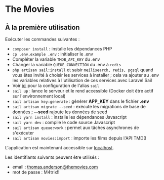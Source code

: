 # The Movies

## À la première utilisation
Exécuter les commandes suivantes :
- ```composer install``` : installe les dépendances PHP
- ```cp .env.example .env``` : initialiser le .env
- Compléter la variable ```TMDB_API_KEY``` du .env
- Changer la variable ```QUEUE_CONNECTION``` du .env à ```redis```
- ```php artisan sail:install``` et saisir ```meilisearch, redis, pgsql``` quand vous êtes invité à choisir les services à installer ; cela va ajouter au .env les variables relatives à l'utilisation de ces services avec Laravel Sail
- Voir [ici](https://laravel.com/docs/10.x/sail#configuring-a-shell-alias) pour la configuration de l'alias ```sail```
- ```sail up``` : lance le serveur et le rend accessible (Docker doit être actif sur l'environnement local)
- ```sail artisan key:generate``` : générer **APP_KEY** dans le fichier **.env**
- ```sail artisan migrate --seed``` : exécute les migrations de base de données ; **--seed** rajoute les données de seed
- ```sail yarn install``` : installe les dépendances Javascript
- ```sail yarn dev``` : compile le code source Javascript
- ```sail artisan queue:work``` : permet aux tâches asynchrones de s'exécuter
- ```sail artisan movies:import``` : importe les films depuis l'API TMDB

L'application est maintenant accessible sur [localhost](http://localhost). 


Les identifiants suivants peuvent être utilisés :
- email : thomas.anderson@themovies.com
- mot de passe : M4trix!!

